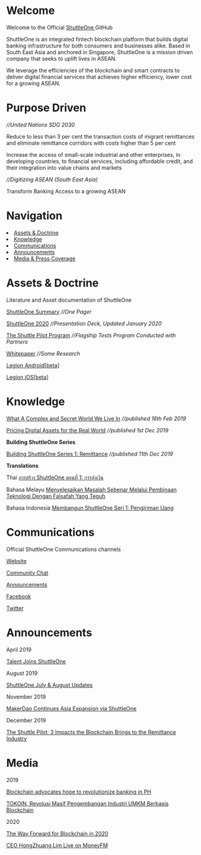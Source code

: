 # Welcome

Welcome to the Official <a href="https://www.shuttle.one"> ShuttleOne </a> GitHub

ShuttleOne is an  integrated fintech blockchain platform that builds digital banking infrastructure for both consumers and businesses alike. Based in South East Asia and anchored in Singapore, ShuttleOne is a mission driven company that seeks to uplift lives in ASEAN.

We leverage the efficiencies of the blockchain and smart contracts to deliver digital financial services that achieves higher efficiency, lower cost for a growing ASEAN.

# Purpose Driven

<i>//United Nations SDG 2030</i>

Reduce to less than 3 per cent the transaction costs of migrant remittances and eliminate remittance corridors with costs higher than 5 per cent

Increase the access of small-scale industrial and other enterprises, in developing countries, to financial services, including affordable credit, and their integration into value chains and markets

<i>//Digitizing ASEAN (South East Asia)</i>

Transform Banking Access to a growing ASEAN


# Navigation
<li><a href="#Assets&Doctrine">Assets & Doctrine</a></li>
<li><a href="#Knowledge">Knowledge</a></li>
<li><a href="#communications">Communications</a></li>
<li><a href="#Announcements">Announcements</a></li>
<li><a href="#Media">Media & Press Coverage</a></li>

# Assets & Doctrine

Literature and Asset documentation of ShuttleOne

<a href="https://docsend.com/view/25qyu92">ShuttleOne Summary</a><i>  //One Pager</i>
  
<a href="https://docsend.com/view/7sqasqq">ShuttleOne 2020</a><i>  //Presentation Deck, Updated January 2020</i>

<a href="https://docsend.com/view/s88p4yy">The Shuttle Pilot Program</a> <i>  //Flagship Tests Program Conducted with Partners</i>

<a href="https://docsend.com/view/r6gqxyj">Whitepaper</a><i> //Some Research</i>

<a href="https://play.google.com/store/apps/details?id=com.seitee.xse_wallet">Legion Android[beta]</a>

<a href="https://testflight.apple.com/join/1fTl9yiP">Legion iOS[beta]</a>

# Knowledge

<a href="https://medium.com/@zhuang_66760/what-a-complex-and-secret-world-we-live-in-5f83ab7e000c">What A Complex and Secret World We Live In</a><i>  //published 16th Feb 2019</i>

<a href="https://medium.com/@zhuang_66760/pricing-digital-assets-for-the-real-world-7da894ba2a97">Pricing Digital Assets for the Real World</a><i>  //published 1st Dec 2019</i>

<b>Building ShuttleOne Series</b>

<a href="https://medium.com/@zhuang_66760/building-shuttleone-series-1-remittance-661f9dfbe47b">Building ShuttleOne Series 1: Remittance</a><i>  //published 11th Dec 2019</i>

<b>Translations</b>

Thai 
<a href="https://medium.com/@zhuang_66760/%E0%B8%81%E0%B8%B2%E0%B8%A3%E0%B9%81%E0%B8%81%E0%B9%89%E0%B8%9B%E0%B8%B1%E0%B8%8D%E0%B8%AB%E0%B8%B2%E0%B8%9C%E0%B9%88%E0%B8%B2%E0%B8%99%E0%B9%80%E0%B8%97%E0%B8%84%E0%B9%82%E0%B8%99%E0%B9%82%E0%B8%A5%E0%B8%A2%E0%B8%B5%E0%B8%97%E0%B8%B5%E0%B9%88%E0%B8%AA%E0%B8%A3%E0%B9%89%E0%B8%B2%E0%B8%87%E0%B8%82%E0%B8%B6%E0%B9%89%E0%B8%99%E0%B8%A1%E0%B8%B2%E0%B8%AD%E0%B8%A2%E0%B9%88%E0%B8%B2%E0%B8%87%E0%B9%81%E0%B8%97%E0%B9%89%E0%B8%88%E0%B8%A3%E0%B8%B4%E0%B8%87%E0%B8%94%E0%B9%89%E0%B8%A7%E0%B8%A2%E0%B8%9B%E0%B8%A3%E0%B8%B1%E0%B8%8A%E0%B8%8D%E0%B8%B2%E0%B9%81%E0%B8%AB%E0%B9%88%E0%B8%87%E0%B8%8A%E0%B8%B5%E0%B8%A7%E0%B8%B4%E0%B8%95-a3426febde71">การสร้าง ShuttleOne ตอนที่ 1: การส่งเงิน</a>

Bahasa Melayu 
<a href="https://medium.com/@zhuang_66760/building-shuttleone-series-1-remittance-bahasa-melayu-a6bee40baee">Menyelesaikan Masalah Sebenar Melalui Pembinaan Teknologi Dengan Falsafah Yang Teguh</a>

Bahasa Indonesia 
<a href="https://medium.com/@zhuang_66760/membangun-shuttleone-seri-1-pengiriman-uang-68f0641117f0">Membangun ShuttleOne Seri 1: Pengiriman Uang</a>



# Communications

Official ShuttleOne Communications channels 

<a href="https://www.shuttle.one">Website</a>

<a href="https://t.me/shuttleone">Community Chat</a>

<a href="https://t.me/shuttleoneANN">Announcements</a>

<a href="https://https://www.facebook.com/shuttleoneasia">Facebook</a>

<a href="https://twitter.com/shuttle_one">Twitter</a>

# Announcements

April 2019

<a href="https://medium.com/@zhuang_66760/talent-joins-shuttleone-5a3f7ff69b3f">Talent Joins ShuttleOne</a>

August 2019

<a href="https://medium.com/@zhuang_66760/shuttleone-july-august-updates-2811918e4b3c"> ShuttleOne July & August Updates</a> 

November 2019

<a href="https://medium.com/@zhuang_66760/makerdao-continues-asia-expansion-via-shuttleone-de9d25c52204">MakerDao Continues Asia Expansion via ShuttleOne</a>

December 2019

<a href="https://medium.com/@zhuang_66760/the-shuttle-pilot-3-impacts-the-blockchain-brings-to-the-remittance-industry-367535a38d5e?source=friends_link&sk=9717d4f6e589dd04a0c95c27bb15b306">The Shuttle Pilot: 3 Impacts the Blockchain Brings to the Remittance Industry</a>


# Media 

2019

<a href="http://www.manilastandard.net/business/biz-plus/310210/blockchain-advocates-hope-to-revolutionize-banking-in-ph.html">Blockchain advocates hope to revolutionize banking in PH</a>

<a href="https://www.tribunnews.com/bisnis/2019/03/02/grand-launching-tokoin-karya-anak-bangsa-untuk-akselerasi-umkm">TOKOIN, Revolusi Masif Pengembangan Industri UMKM Berbasis Blockchain</a>

2020

<a href="https://www.techtradeasia.com/2020/01/the-way-forward-for-blockchain-in-2020.html"> The Way Forward for Blockchain in 2020</a>

<a href="https://www.youtube.com/watch?v=CoBwZ8WL2xM"> CEO HongZhuang Lim Live on MoneyFM</a>
